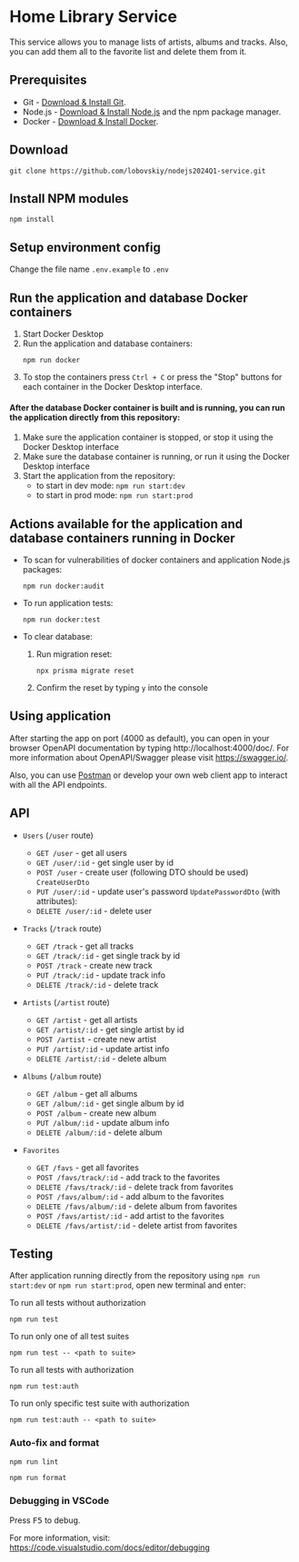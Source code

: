 # Home Library Service

This service allows you to manage lists of artists, albums and tracks.
Also, you can add them all to the favorite list and delete them from it.

## Prerequisites

- Git - [Download & Install Git](https://git-scm.com/downloads).
- Node.js - [Download & Install Node.js](https://nodejs.org/en/download/) and the npm package manager.
- Docker - [Download & Install Docker](https://docs.docker.com/engine/install/).

## Download

```
git clone https://github.com/lobovskiy/nodejs2024Q1-service.git
```

## Install NPM modules

```
npm install
```

## Setup environment config

Change the file name `.env.example` to `.env`

## Run the application and database Docker containers

1. Start Docker Desktop
2. Run the application and database containers:
   ```
   npm run docker
   ```
3. To stop the containers press `Ctrl + C` or press the "Stop" buttons for each container in the Docker Desktop interface.

#### After the database Docker container is built and is running, you can run the application directly from this repository:

1. Make sure the application container is stopped, or stop it using the Docker Desktop interface
2. Make sure the database container is running, or run it using the Docker Desktop interface
3. Start the application from the repository:
   - to start in dev mode: `npm run start:dev`
   - to start in prod mode: `npm run start:prod`


## Actions available for the application and database containers running in Docker

- To scan for vulnerabilities of docker containers and application Node.js packages:
   ```
   npm run docker:audit
   ```
   
- To run application tests:
   ```
   npm run docker:test
   ```

- To clear database:
  1. Run migration reset:
     ```
     npx prisma migrate reset
     ```
  2. Confirm the reset by typing `y` into the console

## Using application

After starting the app on port (4000 as default), you can open
in your browser OpenAPI documentation by typing http://localhost:4000/doc/.
For more information about OpenAPI/Swagger please visit https://swagger.io/.

Also, you can use [Postman](https://www.postman.com/) or develop your own web client app
to interact with all the API endpoints.

## API

* `Users` (`/user` route)
    * `GET /user` - get all users
    * `GET /user/:id` - get single user by id
    * `POST /user` - create user (following DTO should be used) `CreateUserDto`
    * `PUT /user/:id` - update user's password `UpdatePasswordDto` (with attributes):
    * `DELETE /user/:id` - delete user

* `Tracks` (`/track` route)
    * `GET /track` - get all tracks
    * `GET /track/:id` - get single track by id
    * `POST /track` - create new track
    * `PUT /track/:id` - update track info
    * `DELETE /track/:id` - delete track

* `Artists` (`/artist` route)
    * `GET /artist` - get all artists
    * `GET /artist/:id` - get single artist by id
    * `POST /artist` - create new artist
    * `PUT /artist/:id` - update artist info
    * `DELETE /artist/:id` - delete album

* `Albums` (`/album` route)
    * `GET /album` - get all albums
    * `GET /album/:id` - get single album by id
    * `POST /album` - create new album
    * `PUT /album/:id` - update album info
    * `DELETE /album/:id` - delete album

* `Favorites`
    * `GET /favs` - get all favorites
    * `POST /favs/track/:id` - add track to the favorites
    * `DELETE /favs/track/:id` - delete track from favorites
    * `POST /favs/album/:id` - add album to the favorites
    * `DELETE /favs/album/:id` - delete album from favorites
    * `POST /favs/artist/:id` - add artist to the favorites
    * `DELETE /favs/artist/:id` - delete artist from favorites

## Testing

After application running directly from the repository using `npm run start:dev` or `npm run start:prod`,
open new terminal and enter:

To run all tests without authorization

```
npm run test
```

To run only one of all test suites

```
npm run test -- <path to suite>
```

To run all tests with authorization

```
npm run test:auth
```

To run only specific test suite with authorization

```
npm run test:auth -- <path to suite>
```

### Auto-fix and format

```
npm run lint
```

```
npm run format
```

### Debugging in VSCode

Press <kbd>F5</kbd> to debug.

For more information, visit: https://code.visualstudio.com/docs/editor/debugging
